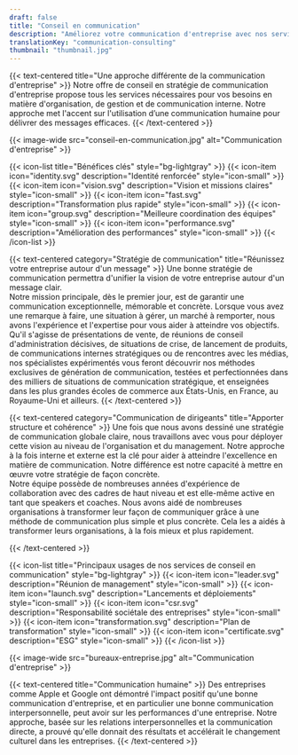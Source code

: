 ```yaml
---
draft: false
title: "Conseil en communication"
description: "Améliorez votre communication d'entreprise avec nos services de conseil."
translationKey: "communication-consulting"
thumbnail: "thumbnail.jpg"
---
```


{{< text-centered title="Une approche différente de la communication d'entreprise" >}}
Notre offre de conseil en stratégie de communication d'entreprise propose tous les services nécessaires pour vos besoins en matière d'organisation, de gestion et de communication interne. Notre approche met l'accent sur l'utilisation d’une communication humaine pour délivrer des messages efficaces.
{{< /text-centered >}}

{{< image-wide src="conseil-en-communication.jpg" alt="Communication d'entreprise" >}}

{{< icon-list title="Bénéfices clés" style="bg-lightgray" >}}
	{{< icon-item icon="identity.svg" description="Identité renforcée" style="icon-small" >}}
	{{< icon-item icon="vision.svg" description="Vision et missions claires" style="icon-small" >}}
	{{< icon-item icon="fast.svg" description="Transformation plus rapide" style="icon-small" >}}
	{{< icon-item icon="group.svg" description="Meilleure coordination des équipes" style="icon-small" >}}
	{{< icon-item icon="performance.svg" description="Amélioration des performances" style="icon-small" >}}
{{< /icon-list >}}

{{< text-centered category="Stratégie de communication" title="Réunissez votre entreprise autour d'un message" >}}
Une bonne stratégie de communication permettra d'unifier la vision de votre entreprise autour d'un message clair.<br>Notre mission principale, dès le premier jour, est de garantir une communication exceptionnelle, mémorable et concrète. Lorsque vous avez une remarque à faire, une situation à gérer, un marché à remporter, nous avons l'expérience et l'expertise pour vous aider à atteindre vos objectifs.<br>Qu'il s'agisse de présentations de vente, de réunions de conseil d'administration décisives, de situations de crise, de lancement de produits, de communications internes stratégiques ou de rencontres avec les médias, nos spécialistes expérimentés vous feront découvrir nos méthodes exclusives de génération de communication, testées et perfectionnées dans des milliers de situations de communication stratégique, et enseignées dans les plus grandes écoles de commerce aux États-Unis, en France, au Royaume-Uni et ailleurs.
{{< /text-centered >}}

{{< text-centered category="Communication de dirigeants" title="Apporter structure et cohérence" >}}
Une fois que nous avons dessiné une stratégie de communication globale claire, nous travaillons avec vous pour déployer cette vision au niveau de l'organisation et du management. Notre approche à la fois interne et externe est la clé pour aider à atteindre l'excellence en matière de communication. Notre différence est notre capacité à mettre en œuvre votre stratégie de façon concrète.<br>Notre équipe possède de nombreuses années d'expérience de collaboration avec des cadres de haut niveau et est elle-même active en tant que speakers et coaches. Nous avons aidé de nombreuses organisations à transformer leur façon de communiquer grâce à une méthode de communication plus simple et plus concrète. Cela les a aidés à transformer leurs organisations, à la fois mieux et plus rapidement.

{{< /text-centered >}}
 
{{< icon-list title="Principaux usages de nos services de conseil en communication" style="bg-lightgray" >}}
	{{< icon-item icon="leader.svg" description="Réunion de management" style="icon-small" >}}
	{{< icon-item icon="launch.svg" description="Lancements et déploiements" style="icon-small" >}}
	{{< icon-item icon="csr.svg" description="Responsabilité sociétale des entreprises" style="icon-small" >}}
	{{< icon-item icon="transformation.svg" description="Plan de transformation" style="icon-small" >}}
	{{< icon-item icon="certificate.svg" description="ESG" style="icon-small" >}}
{{< /icon-list >}}

{{< image-wide src="bureaux-entreprise.jpg" alt="Communication d'entreprise" >}}

{{< text-centered title="Communication humaine" >}}
Des entreprises comme Apple et Google ont démontré l'impact positif qu'une bonne communication d'entreprise, et en particulier une bonne communication interpersonnelle, peut avoir sur les performances d'une entreprise. Notre approche, basée sur les relations interpersonnelles et la communication directe, a prouvé qu'elle donnait des résultats et accélérait le changement culturel dans les entreprises.
{{< /text-centered >}}
